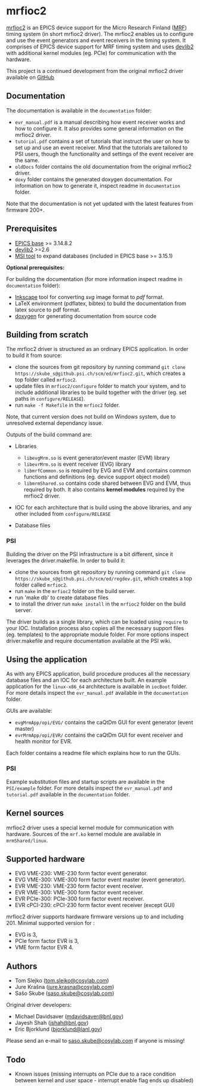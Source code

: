 # mrfioc2

[mrfioc2](https://github.psi.ch/projects/ED/repos/mrfioc2/browse) is an EPICS device support for the Micro Research Finland ([MRF](http://www.mrf.fi/)) timing system (in short mrfioc2 driver). The mrfioc2 enables us to configure and use the event generators and event receivers in the timing system. It comprises of EPICS device support for MRF timing system and uses [devlib2](https://github.com/epics-modules/devlib2/) with additional kernel modules (eg. PCIe) for communication with the hardware.

This project is a continued development from the original mrfioc2 driver available on [GitHub](https://github.com/epics-modules/mrfioc2)


## Documentation
The documentation is available in the `documentation` folder:

* `evr_manual.pdf` is a manual describing how event receiver works and how to configure it. It also provides some general information on the mrfioc2 driver.
* `tutorial.pdf` contains a set of tutorials that instruct the user on how to set up and use an event receiver. Mind that the tutorials are tailored to PSI users, though the functionality and settings of the event receiver are the same.
* `oldDocs` folder contains the old documentation from the original mrfioc2 driver.
* `doxy` folder contains the generated doxygen documentation. For information on how to generate it, inspect readme in `documentation` folder.

Note that the documentation is not yet updated with the latest features from firmware 200+.

## Prerequisites

- [EPICS base](http://www.aps.anl.gov/epics/base/R3-14/index.php) >= 3.14.8.2
- [devlib2](https://github.com/epics-modules/devlib2/) >=2.6
- [MSI tool]( http://www.aps.anl.gov/epics/extensions/msi/index.php) to expand databases (included in EPICS base >= 3.15.1)

__Optional prerequisites:__

For building the documentation (for more information inspect readme in `documentation` folder):

* [Inkscape](https://inkscape.org/en/) tool for converting _svg_ image format to _pdf_ format.
* LaTeX environment (pdflatex, bibtex) to build the documentation from latex source to pdf format.
* [doxygen](http://www.stack.nl/~dimitri/doxygen/) for generating documentation from source code


## Building from scratch

The mrfioc2 driver is structured as an ordinary EPICS application. In order to build it from source:

* clone the sources from git repository by running command `git clone https://skube_s@github.psi.ch/scm/ed/mrfioc2.git`, which creates a top folder called `mrfioc2`.
* update files in `mrfioc2/configure` folder to match your system, and to include additional libraries to be build together with the driver (eg. set paths in `configure/RELEASE`).
* run `make -f Makefile` in the `mrfioc2` folder.

Note, that current version does not build on Windows system, due to unresolved external dependancy issue.

Outputs of the build command are:

* Libraries
    * `libevgMrm.so` is event generator/event master (EVM) library
    * `libevrMrm.so` is event receiver (EVG) library
    * `libmrfCommon.so` is required by EVG and EVM and contains common functions and definitions (eg. device support object model)
    * `libmrmShared.so` contains code shared between EVG and EVM, thus required by both. It also contains __kernel modules__ required by the mrfioc2 driver.

* IOC for each architecture that is build using the above libraries, and any other included from `configure/RELEASE`
* Database files

### PSI
Building the driver on the PSI infrastructure is a bit different, since it leverages the driver.makefile. In order to build it:

* clone the sources from git repository by running command `git clone https://skube_s@github.psi.ch/scm/ed/regdev.git`, which creates a top folder called `mrfioc2`.
* run `make` in the `mrfioc2` folder on the build server.
* run 'make db' to create database files
* to install the driver run `make install` in the `mrfioc2` folder on the build server.

The driver builds as a single library, which can be loaded using `require` to your IOC. Installation process also copies all the necessary support files (eg. templates) to the appropriate module folder. For more options inspect driver.makefile and require documentation available at the PSI wiki.


## Using the application
As with any EPICS application, build procedure produces all the necessary database files and an IOC for each architecture built. An example application for the `linux-x86_64` architecture is available in `iocBoot` folder. For more details inspect the `evr_manual.pdf` available in the `documentation` folder.

GUIs are available:

* `evgMrmApp/opi/EVG/` contains the caQtDm GUI for event generator (event master)
* `evrMrmApp/opi/EVR/` contains the caQtDm GUI for event receiver and health monitor for EVR.

Each folder contains a readme file which explains how to run the GUIs.

### PSI
Example substitution files and startup scripts are available in the `PSI/example` folder. For more details inspect the `evr_manual.pdf` and `tutorial.pdf` available in the `documentation` folder.



## Kernel sources
mrfioc2 driver uses a special kernel module for communication with hardware. Sources of the `mrf.ko` kernel module are available in `mrmShared/linux`.

## Supported hardware

* EVG VME-230: VME-230 form factor event generator.
* EVG VME-300: VME-300 form factor event master (event generator).
* EVR VME-230: VME-230 form factor event receiver.
* EVR VME-300: VME-300 form factor event receiver.
* EVR PCIe-300: PCIe-300 form factor event receiver.
* EVR cPCI-230: cPCI-230 form factor event receiver (except GUI)

mrfioc2 driver supports hardware firmware versions up to and including 201.
Minimal supported version for :

* EVG is 3,
* PCIe form factor EVR is 3,
* VME form factor EVR 4.


## Authors

* Tom Slejko (tom.slejko@cosylab.com)
* Jure Krašna (jure.krasna@cosylab.com)
* Sašo Skube (saso.skube@cosylab.com)

Original driver developers:

* Michael Davidsaver (mdavidsaver@bnl.gov)
* Jayesh Shah (jshah@bnl.gov)
* Eric Bjorklund (bjorklund@lanl.gov)

Please send an e-mail to saso.skube@cosylab.com if anyone is missing!


## Todo
* Known issues (missing interrupts on PCIe due to a race condition between kernel and user space - interrupt enable flag ends up disabled)



